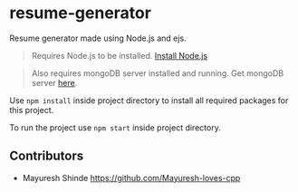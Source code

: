 # resume-generator
Resume generator made using Node.js and ejs.

>Requires Node.js to be installed.
>[Install Node.js](https://nodejs.org/)

>Also requires mongoDB server installed and running.
>Get mongoDB server [here](https://www.mongodb.com/try/download/community).

Use `npm install` inside project directory to install all required packages for this project.

To run the project use `npm start` inside project directory.

## Contributors
- Mayuresh Shinde <https://github.com/Mayuresh-loves-cpp>
